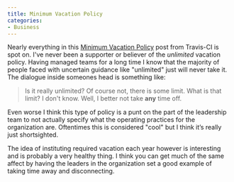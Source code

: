 ```yaml
---
title: Minimum Vacation Policy
categories:
- Business
---
```


Nearly everything in this [Minimum Vacation Policy](http://www.paperplanes.de/2014/12/10/from-open-to-minimum-vacation-policy.html) post from Travis-CI is spot on. I've never been a supporter or believer of the _unlimited_ vacation policy. Having managed teams for a long time I know that the majority of people faced with uncertain guidance like "unlimited" just will never take it. The dialogue inside someones head is something like:

> Is it really unlimited? Of course not, there is some limit. What is that limit? I don't know. Well, I better not take **any** time off.

Even worse I think this type of policy is a punt on the part of the leadership team to not actually specify what the operating practices for the organization are. Oftentimes this is considered "cool" but I think it’s really just shortsighted.

The idea of instituting required vacation each year however is interesting and is probably a very healthy thing. I think you can get much of the same affect by having the leaders in the organization set a good example of taking time away and disconnecting.
